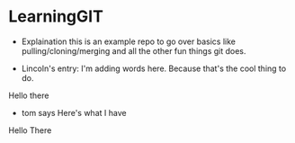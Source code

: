 # LearningGIT
 
- Explaination
this is an example repo to go over basics like pulling/cloning/merging and all the other fun things git does.


- Lincoln's entry:
I'm adding words here. Because that's the cool thing to do.

Hello there 

- tom says
Here's what I have

Hello There 
